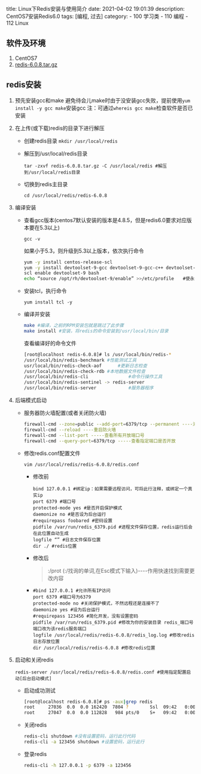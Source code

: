 title: Linux下Redis安装与使用简介
date: 2021-04-02 19:01:39
description: CentOS7安装Redis6.0
tags: [编程, 过去]
category:
    - 100 学习类
    - 110 编程
    - 112 Linux



## 软件及环境

1. CentOS7
2. [redis-6.0.8.tar.gz](https://redis.io/download)

## redis安装
1. 预先安装gcc和make
避免待会儿make时由于没安装gcc失败，提前使用`yum install -y gcc make`安装gcc
注：可通过`whereis gcc make`检查软件是否已安装

2. 在上传(或下载)redis的目录下进行解压

   - 创建redis目录
     `mkdir /usr/local/redis `

   - 解压到/usr/local/redis目录

     `tar -zxvf redis-6.0.8.tar.gz -C /usr/local/redis #解压到/usr/local/redis目录`

   - 切换到redis主目录

     `cd /usr/local/redis/redis-6.0.8`

3. 编译安装

   - 查看gcc版本(centos7默认安装的版本是4.8.5，但是redis6.0要求对应版本要在5.3以上)

     `gcc -v`

     如果小于5.3，则升级到5.3以上版本，依次执行命令

     ```sh
     yum -y install centos-release-scl
     yum -y install devtoolset-9-gcc devtoolset-9-gcc-c++ devtoolset-9-binutils
     scl enable devtoolset-9 bash
     echo “source /opt/rh/devtoolset-9/enable” >>/etc/profile　　#使永久生效
     ```

   - 安装tcl，执行命令

     `yum install tcl -y`

   - 编译并安装

     ```sh
     make #编译，之前的RPM安装包就是跳过了此步骤
     make install #安装，将redis的命令安装到/usr/local/bin/目录
     ```

     查看编译好的命令文件

     ```sh
     [root@localhost redis-6.0.8]# ls /usr/local/bin/redis-*
     /usr/local/bin/redis-benchmark	#性能测试工具
     usr/local/bin/redis-check-aof		#更新日志检查
     /usr/local/bin/redis-check-rdb	#本地数据文件检查
     /usr/local/bin/redis-cli				#命令行操作工具
     /usr/local/bin/redis-sentinel -> redis-server
     /usr/local/bin/redis-server			#服务器程序
     ```

4. 后端模式启动

   - 服务器防火墙配置(或者关闭防火墙)

     ```sh
     firewall-cmd --zone=public --add-port=6379/tcp --permanent ----添加6379端口
     firewall-cmd --reload ----重启防火墙
     firewall-cmd --list-port -----查看所有开放端口号
     firewall-cmd --query-port=6379/tcp -----查看指定端口是否开放
     ```

   - 修改redis.conf配置文件

     `vim /usr/local/redis/redis-6.0.8/redis.conf`

     - 修改前

       ```
       bind 127.0.0.1 #绑定ip：如果需要远程访问，可将此行注释，或绑定一个真实ip
       port 6379 #端口号
       protected-mode yes #是否开启保护模式
       daemonize no #是否设为后台运行
       #requirepass foobared #密码设置
       pidfile /var/run/redis_6379.pid #进程文件保存位置，redis运行后会在此位置自动生成
       logfile “” #日志文件保存位置
       dir ./ #redis位置
       ```

     - 修改后

       > :/prot (:/找询的单词,在Esc模式下输入)----作用快速找到需要更改内容

     - ```
       #bind 127.0.0.1 #允许所有IP访问
       port 6379 #端口号为6379
       protected-mode no #关闭保护模式，不然远程还是连接不了
       daemonize yes #设为后台运行
       #requirepass 123456 #简化开发，没有设置密码
       pidfile /var/run/redis_6379.pid #修改为你的安装目录 redis_端口号 端口改为该redis服务端口
       logfile /usr/local/redis/redis-6.0.8/redis_log.log #修改redis日志存放位置
       dir /usr/local/redis/redis-6.0.8 #修改redis位置
       ```

5. 启动和关闭redis

   ```
   redis-server /usr/local/redis/redis-6.0.8/redis.conf #使用指定配置启动[后台启动模式]
   ```

   - 启动成功测试

     ```sh
     [root@localhost redis-6.0.8]# ps -aux|grep redis
     root     27036  0.0  0.0 162420  7804 ?        Ssl  09:42   0:00 redis-server *:6379
     root     27047  0.0  0.0 112828   984 pts/0    S+   09:42   0:00 grep --color=auto redis
     ```

   - 关闭redis

     ```sh
     redis-cli shutdown #没有设置密码，运行此行代码
     redis-cli -a 123456 shutdown #设置密码，运行此行
     ```

   - 登录redis

     ```sh
     redis-cli -h 127.0.0.1 -p 6379 -a 123456
     ```





